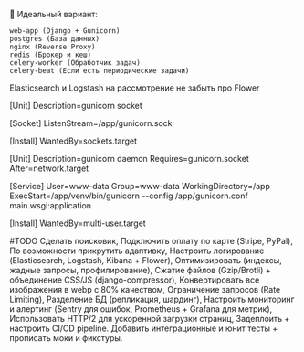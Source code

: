 🎯 Идеальный вариант:

    web-app (Django + Gunicorn)
    postgres (База данных)
    nginx (Reverse Proxy)
    redis (Брокер и кеш)
    celery-worker (Обработчик задач)
    celery-beat (Если есть периодические задачи)

Elasticsearch и Logstash на рассмотрение
не забыть про Flower


<!-- gunicorn.socket -->
[Unit]
Description=gunicorn socket

[Socket]
ListenStream=/app/gunicorn.sock

[Install]
WantedBy=sockets.target


<!-- gunicorn.service -->
[Unit]
Description=gunicorn daemon
Requires=gunicorn.socket
After=network.target

[Service]
User=www-data
Group=www-data
WorkingDirectory=/app
ExecStart=/app/venv/bin/gunicorn --config /app/gunicorn.conf main.wsgi:application

[Install]
WantedBy=multi-user.target



#TODO
Сделать поисковик,
Подключить оплату по карте (Stripe, PyPal),
По возможности прикрутить адаптивку,
Настроить логирование (Elasticsearch, Logstash, Kibana + Flower),
Оптимизировать (индексы, жадные запросы, профилирование),
Сжатие файлов (Gzip/Brotli) + объединение CSS/JS (django-compressor),
Конвертировать все изображения в webp с 80% качеством,
Ограничение запросов (Rate Limiting),
Разделение БД (репликация, шардинг),
Настроить мониторинг и алертинг (Sentry для ошибок, Prometheus + Grafana для метрик),
Использовать HTTP/2 для ускоренной загрузки страниц,
Задеплоить + настроить CI/CD pipeline.
Добавить интеграционные и юнит тесты + прописать моки и фикстуры.